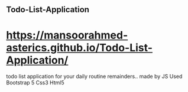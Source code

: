 ## Todo-List-Application
# https://mansoorahmed-asterics.github.io/Todo-List-Application/
todo list application for your daily routine remainders..
made by JS
Used Bootstrap 5
Css3
Html5
